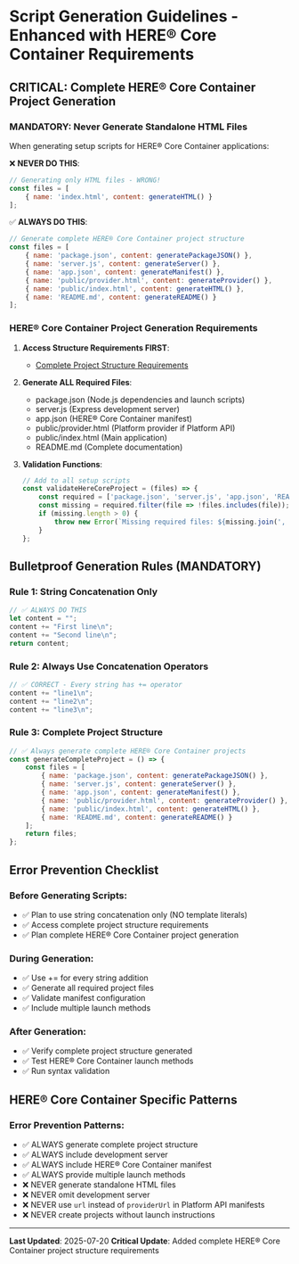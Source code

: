 # Script Generation Guidelines - Enhanced with HERE® Core Container Requirements

## CRITICAL: Complete HERE® Core Container Project Generation

### MANDATORY: Never Generate Standalone HTML Files
When generating setup scripts for HERE® Core Container applications:

❌ **NEVER DO THIS**:
```javascript
// Generating only HTML files - WRONG!
const files = [
    { name: 'index.html', content: generateHTML() }
];
```

✅ **ALWAYS DO THIS**:
```javascript
// Generate complete HERE® Core Container project structure
const files = [
    { name: 'package.json', content: generatePackageJSON() },
    { name: 'server.js', content: generateServer() },
    { name: 'app.json', content: generateManifest() },
    { name: 'public/provider.html', content: generateProvider() },
    { name: 'public/index.html', content: generateHTML() },
    { name: 'README.md', content: generateREADME() }
];
```

### HERE® Core Container Project Generation Requirements

1. **Access Structure Requirements FIRST**:
   - [Complete Project Structure Requirements](https://raw.githubusercontent.com/TonyBarkell/here-core-ai-references/refs/heads/main/technical-patterns/complete-project-structure-requirements.md)

2. **Generate ALL Required Files**:
   - package.json (Node.js dependencies and launch scripts)
   - server.js (Express development server)
   - app.json (HERE® Core Container manifest)
   - public/provider.html (Platform provider if Platform API)
   - public/index.html (Main application)
   - README.md (Complete documentation)

3. **Validation Functions**:
   ```javascript
   // Add to all setup scripts
   const validateHereCoreProject = (files) => {
       const required = ['package.json', 'server.js', 'app.json', 'README.md'];
       const missing = required.filter(file => !files.includes(file));
       if (missing.length > 0) {
           throw new Error(`Missing required files: ${missing.join(', ')}`);
       }
   };
   ```

## Bulletproof Generation Rules (MANDATORY)

### Rule 1: String Concatenation Only
```javascript
// ✅ ALWAYS DO THIS
let content = "";
content += "First line\n";
content += "Second line\n";
return content;
```

### Rule 2: Always Use Concatenation Operators
```javascript
// ✅ CORRECT - Every string has += operator
content += "line1\n";
content += "line2\n";
content += "line3\n";
```

### Rule 3: Complete Project Structure
```javascript
// ✅ Always generate complete HERE® Core Container projects
const generateCompleteProject = () => {
    const files = [
        { name: 'package.json', content: generatePackageJSON() },
        { name: 'server.js', content: generateServer() },
        { name: 'app.json', content: generateManifest() },
        { name: 'public/provider.html', content: generateProvider() },
        { name: 'public/index.html', content: generateHTML() },
        { name: 'README.md', content: generateREADME() }
    ];
    return files;
};
```

## Error Prevention Checklist

### Before Generating Scripts:
- ✅ Plan to use string concatenation only (NO template literals)
- ✅ Access complete project structure requirements
- ✅ Plan complete HERE® Core Container project generation

### During Generation:
- ✅ Use += for every string addition
- ✅ Generate all required project files
- ✅ Validate manifest configuration
- ✅ Include multiple launch methods

### After Generation:
- ✅ Verify complete project structure generated
- ✅ Test HERE® Core Container launch methods
- ✅ Run syntax validation

## HERE® Core Container Specific Patterns

### Error Prevention Patterns:
- ✅ ALWAYS generate complete project structure
- ✅ ALWAYS include development server
- ✅ ALWAYS include HERE® Core Container manifest
- ✅ ALWAYS provide multiple launch methods
- ❌ NEVER generate standalone HTML files
- ❌ NEVER omit development server
- ❌ NEVER use `url` instead of `providerUrl` in Platform API manifests
- ❌ NEVER create projects without launch instructions

---

**Last Updated**: 2025-07-20
**Critical Update**: Added complete HERE® Core Container project structure requirements
